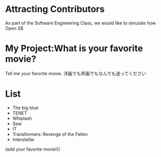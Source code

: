 # Attracting Contributors
As part of the Software Engineering Class, we would like to simulate how Open S$

# My Project:What is your favorite movie?
Tell me your favorite movie.
洋画でも邦画でもなんでも送ってください

# List
- The big blue
- TENET
- Whiplash  
- Saw
- IT
- Transformers: Revenge of the Fallen
- Interstellar

(add your favorite movie!))

